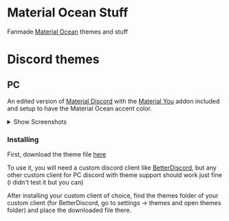 # Material Ocean Stuff
Fanmade [Material Ocean](https://github.com/material-ocean/Material-Ocean) themes and stuff

# Discord themes
## PC
An edited version of [Material Discord](https://github.com/CapnKitten/Material-Discord) with the [Material You](https://github.com/CapnKitten/BetterDiscord/tree/master/Themes/Material-Discord/css/addons/material-you) addon included and setup to have the Material Ocean accent color.

<details>
  <summary>Show Screenshots</summary>
  
  ![screenshot-1](https://laptopcat.github.io/material-ocean-stuff/screenshots/pc-1.png) 
  ![screenshot-2](https://laptopcat.github.io/material-ocean-stuff/screenshots/pc-2.png)
  ![screenshot-3](https://laptopcat.github.io/material-ocean-stuff/screenshots/pc-3.png)
</details>

### Installing
First, download the theme file [here](https://laptopcat.github.io/material-ocean-stuff/themes/discord/Material-Discord.theme.css)

To use it, you will need a custom discord client like [BetterDiscord](https://betterdiscord.app), but any other custom client for PC discord with theme support should work just fine (i didn't test it but you can)

After installing your custom client of choice, find the themes folder of your custom client (for BetterDiscord, go to settings -> themes and open themes folder) and place the downloaded file there.

